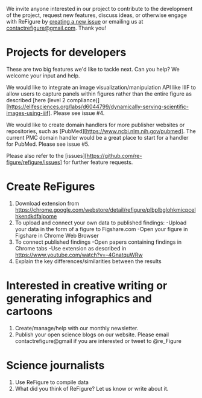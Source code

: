 We invite anyone interested in our project to contribute to the development of the project, request new features, discuss ideas, or otherwise engage with ReFigure by <a href="https://github.com/re-figure/refigure/issues">creating a new issue</a> or emailing us at contactrefigure@gmail.com. Thank you!

# Projects for developers

These are two big features we'd like to tackle next. Can you help? We welcome your input and help.

We would like to integrate an image visualization/manipulation API like IIIF to allow users to capture panels within figures rather than the entire figure as described [here (level 2 compliance)][https://elifesciences.org/labs/d6044799/dynamically-serving-scientific-images-using-iiif]. Please see issue #4.

We would like to create domain handlers for more publisher websites or repositories, such as [PubMed][https://www.ncbi.nlm.nih.gov/pubmed]. The current PMC domain handler would be a great place to start for a handler for PubMed. Please see issue #5.

Please also refer to the [issues][https://github.com/re-figure/refigure/issues] for further feature requests.

# Create ReFigures

1. Download extension from https://chrome.google.com/webstore/detail/refigure/plbplbglohkmicpcelhkendkdfaipome
2. To upload and connect your own data to published findings:
    -Upload your data in the form of a figure to Figshare.com
    -Open your figure in Figshare in Chrome Web Browser
3. To connect published findings
    -Open papers containing findings in Chrome tabs
     -Use extension as described in https://www.youtube.com/watch?v=-4GnatquWRw
4. Explain the key differences/similarities between the results

#  Interested in creative writing or generating infographics and cartoons

1. Create/manage/help with our monthly newsletter. 
2. Publish your open science blogs on our website.
Please email contactrefigure@gmail if you are interested or tweet to @re_Figure

# Science journalists

1. Use ReFigure to compile data
2. What did you think of ReFigure? Let us know or write about it.
